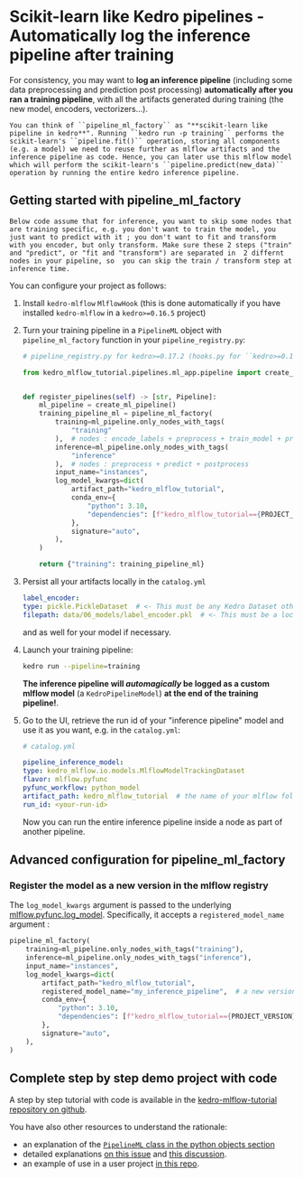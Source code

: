# Scikit-learn like Kedro pipelines - Automatically log the inference pipeline after training

For consistency, you may want to **log an inference pipeline** (including some data preprocessing and prediction post processing) **automatically after you ran a training pipeline**, with all the artifacts generated during training (the new model, encoders, vectorizers...).

```{hint}
You can think of ``pipeline_ml_factory`` as "**scikit-learn like pipeline in kedro**". Running ``kedro run -p training`` performs the scikit-learn's ``pipeline.fit()`` operation, storing all components (e.g. a model) we need to reuse further as mlflow artifacts and the inference pipeline as code. Hence, you can later use this mlflow model which will perform the scikit-learn's ``pipeline.predict(new_data)`` operation by running the entire kedro inference pipeline.
```

## Getting started with pipeline_ml_factory

```{note}
Below code assume that for inference, you want to skip some nodes that are training specific, e.g. you don't want to train the model, you just want to predict with it ; you don't want to fit and transform with you encoder, but only transform. Make sure these 2 steps ("train" and "predict", or "fit and "transform") are separated in  2 differnt nodes in your pipeline, so  you can skip the train / transform step at inference time.
```

You can configure your project as follows:

1. Install ``kedro-mlflow`` ``MlflowHook`` (this is done automatically if you have installed ``kedro-mlflow`` in a ``kedro>=0.16.5`` project)
2. Turn your training pipeline in a ``PipelineML`` object  with ``pipeline_ml_factory`` function in your ``pipeline_registry.py``:

    ```python
    # pipeline_registry.py for kedro>=0.17.2 (hooks.py for ``kedro>=0.16.5, <0.17.2)

    from kedro_mlflow_tutorial.pipelines.ml_app.pipeline import create_ml_pipeline


    def register_pipelines(self) -> [str, Pipeline]:
        ml_pipeline = create_ml_pipeline()
        training_pipeline_ml = pipeline_ml_factory(
            training=ml_pipeline.only_nodes_with_tags(
                "training"
            ),  # nodes : encode_labels + preprocess + train_model + predict + postprocess + evaluate
            inference=ml_pipeline.only_nodes_with_tags(
                "inference"
            ),  # nodes : preprocess + predict + postprocess
            input_name="instances",
            log_model_kwargs=dict(
                artifact_path="kedro_mlflow_tutorial",
                conda_env={
                    "python": 3.10,
                    "dependencies": [f"kedro_mlflow_tutorial=={PROJECT_VERSION}"],
                },
                signature="auto",
            ),
        )

        return {"training": training_pipeline_ml}
    ```

3. Persist all your artifacts locally in the ``catalog.yml``

    ```yaml
    label_encoder:
    type: pickle.PickleDataset  # <- This must be any Kedro Dataset other than "MemoryDataset"
    filepath: data/06_models/label_encoder.pkl  # <- This must be a local path, no matter what is your mlflow storage (S3 or other)
    ```

    and as well for your model if necessary.

4. Launch your training pipeline:

    ```bash
    kedro run --pipeline=training
    ```

    **The inference pipeline will _automagically_ be logged as a custom mlflow model** (a ``KedroPipelineModel``) **at the end of the training pipeline!**.

5. Go to the UI, retrieve the run id of your "inference pipeline" model and use it as you want, e.g. in the `catalog.yml`:

    ```yaml
    # catalog.yml

    pipeline_inference_model:
    type: kedro_mlflow.io.models.MlflowModelTrackingDataset
    flavor: mlflow.pyfunc
    pyfunc_workflow: python_model
    artifact_path: kedro_mlflow_tutorial  # the name of your mlflow folder = the model_name in pipeline_ml_factory
    run_id: <your-run-id>  
    ```

    Now you can run the entire inference pipeline inside a node as part of another pipeline.

## Advanced configuration for pipeline_ml_factory

### Register the model as a new version in the mlflow registry

The ``log_model_kwargs`` argument is passed to the underlying [mlflow.pyfunc.log_model](https://mlflow.org/docs/latest/python_api/mlflow.pyfunc.html#mlflow.pyfunc.log_model). Specifically, it accepts a ``registered_model_name`` argument :

```python
pipeline_ml_factory(
    training=ml_pipeline.only_nodes_with_tags("training"),
    inference=ml_pipeline.only_nodes_with_tags("inference"),
    input_name="instances",
    log_model_kwargs=dict(
        artifact_path="kedro_mlflow_tutorial",
        registered_model_name="my_inference_pipeline",  # a new version of "my_infernce_pipeline" model will be registered each time you run the "training" pipeline
        conda_env={
            "python": 3.10,
            "dependencies": [f"kedro_mlflow_tutorial=={PROJECT_VERSION}"],
        },
        signature="auto",
    ),
)
```

## Complete step by step demo project with code

A step by step tutorial with code is available in the [kedro-mlflow-tutorial repository on github](https://github.com/Galileo-Galilei/kedro-mlflow-tutorial#serve-the-inference-pipeline-to-a-end-user).

You have also other resources to understand the rationale:

- an explanation of the [``PipelineML`` class in the python objects section](https://kedro-mlflow.readthedocs.io/en/latest/source/05_API/01_python_objects/03_Pipelines.html)
- detailed explanations [on this issue](https://github.com/Galileo-Galilei/kedro-mlflow/issues/16) and [this discussion](https://github.com/Galileo-Galilei/kedro-mlflow/discussions/229).
- an example of use in a user project [in this repo](https://github.com/laurids-reichardt/kedro-examples/blob/kedro-mlflow-hotfix2/text-classification/src/text_classification/pipelines/pipeline.py).
